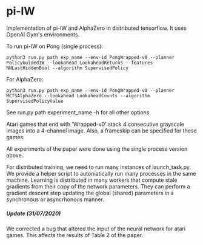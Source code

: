 # pi-IW

Implementation of pi-IW and AlphaZero in distributed tensorflow. It uses OpenAI Gym's environments.

To run pi-IW on Pong (single process):

    python3 run.py path exp_name --env-id PongWrapped-v0 --planner PolicyGuidedIW --lookahead LookaheadReturns --features NNLastHiddenBool --algorithm SupervisedPolicy

For AlphaZero:

    python3 run.py path exp_name --env-id PongWrapped-v0 --planner MCTSAlphaZero --lookahead LookaheadCounts --algorithm SupervisedPolicyValue

See run.py path experiment_name -h for all other options.

Atari games that end with 'Wrapped-v0' stack 4 consecutive grayscale images into a 4-channel image. Also, a frameskip can be specified for these games.

All experiments of the paper were done using the single process version above.

For distributed training, we need to run many instances of launch_task.py. We provide a helper script to automatically run many processes in the same machine. Learning is distributed in many workers that compute stale gradients from their copy of the network parameters. They can perform a gradient descent step updating the global (shared) parameters in a synchronous or asyncrhonous manner.


##### Update (31/07/2020)
We corrected a bug that altered the input of the neural network for atari games. This affects the results of Table 2 of the paper.